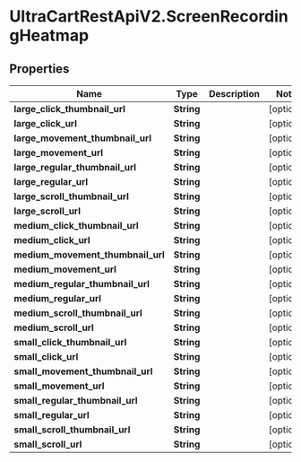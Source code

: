 # UltraCartRestApiV2.ScreenRecordingHeatmap

## Properties

Name | Type | Description | Notes
------------ | ------------- | ------------- | -------------
**large_click_thumbnail_url** | **String** |  | [optional] 
**large_click_url** | **String** |  | [optional] 
**large_movement_thumbnail_url** | **String** |  | [optional] 
**large_movement_url** | **String** |  | [optional] 
**large_regular_thumbnail_url** | **String** |  | [optional] 
**large_regular_url** | **String** |  | [optional] 
**large_scroll_thumbnail_url** | **String** |  | [optional] 
**large_scroll_url** | **String** |  | [optional] 
**medium_click_thumbnail_url** | **String** |  | [optional] 
**medium_click_url** | **String** |  | [optional] 
**medium_movement_thumbnail_url** | **String** |  | [optional] 
**medium_movement_url** | **String** |  | [optional] 
**medium_regular_thumbnail_url** | **String** |  | [optional] 
**medium_regular_url** | **String** |  | [optional] 
**medium_scroll_thumbnail_url** | **String** |  | [optional] 
**medium_scroll_url** | **String** |  | [optional] 
**small_click_thumbnail_url** | **String** |  | [optional] 
**small_click_url** | **String** |  | [optional] 
**small_movement_thumbnail_url** | **String** |  | [optional] 
**small_movement_url** | **String** |  | [optional] 
**small_regular_thumbnail_url** | **String** |  | [optional] 
**small_regular_url** | **String** |  | [optional] 
**small_scroll_thumbnail_url** | **String** |  | [optional] 
**small_scroll_url** | **String** |  | [optional] 


